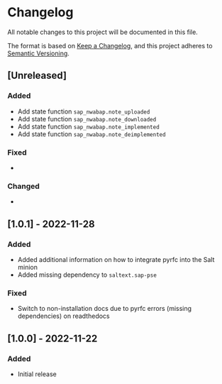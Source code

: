 # Changelog

All notable changes to this project will be documented in this file.

The format is based on [Keep a Changelog](https://keepachangelog.com/en/1.0.0/),
and this project adheres to [Semantic Versioning](https://semver.org/spec/v2.0.0.html).

## [Unreleased]

### Added

- Add state function `sap_nwabap.note_uploaded`
- Add state function `sap_nwabap.note_downloaded`
- Add state function `sap_nwabap.note_implemented`
- Add state function `sap_nwabap.note_deimplemented`

### Fixed

-

### Changed

-


## [1.0.1] - 2022-11-28

### Added

- Added additional information on how to integrate pyrfc into the Salt minion
- Added missing dependency to `saltext.sap-pse`

### Fixed

- Switch to non-installation docs due to pyrfc errors (missing dependencies) on readthedocs

## [1.0.0] - 2022-11-22

### Added

- Initial release
